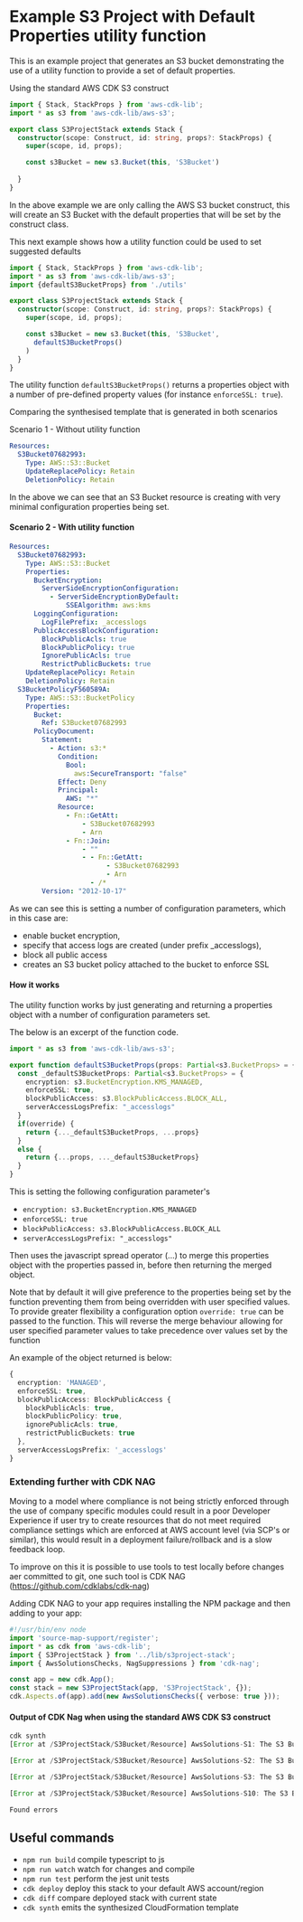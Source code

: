 # Example S3 Project with Default Properties utility function

This is an example project that generates an S3 bucket demonstrating the use of a utility function to provide a set of 
default properties.

Using the standard AWS CDK S3 construct

```typescript
import { Stack, StackProps } from 'aws-cdk-lib';
import * as s3 from 'aws-cdk-lib/aws-s3';

export class S3ProjectStack extends Stack {
  constructor(scope: Construct, id: string, props?: StackProps) {
    super(scope, id, props);

    const s3Bucket = new s3.Bucket(this, 'S3Bucket')
    
  }
}
```

In the above example we are only calling the AWS S3 bucket construct, this will create an S3 Bucket with the default 
properties that will be set by the construct class. 

This next example shows how a utility function could be used to set suggested defaults

```typescript
import { Stack, StackProps } from 'aws-cdk-lib';
import * as s3 from 'aws-cdk-lib/aws-s3';
import {defaultS3BucketProps} from './utils'

export class S3ProjectStack extends Stack {
  constructor(scope: Construct, id: string, props?: StackProps) {
    super(scope, id, props);

    const s3Bucket = new s3.Bucket(this, 'S3Bucket',
      defaultS3BucketProps()
    )
  }
}
```

The utility function `defaultS3BucketProps()` returns a properties object with a number of pre-defined property values
(for instance `enforceSSL: true`).


Comparing the synthesised template that is generated in both scenarios

Scenario 1 - Without utility function

```yaml
Resources:
  S3Bucket07682993:
    Type: AWS::S3::Bucket
    UpdateReplacePolicy: Retain
    DeletionPolicy: Retain
```

In the above we can see that an S3 Bucket resource is creating with very minimal configuration properties being set.


#### Scenario 2 - With utility function
```yaml
Resources:
  S3Bucket07682993:
    Type: AWS::S3::Bucket
    Properties:
      BucketEncryption:
        ServerSideEncryptionConfiguration:
          - ServerSideEncryptionByDefault:
              SSEAlgorithm: aws:kms
      LoggingConfiguration:
        LogFilePrefix: _accesslogs
      PublicAccessBlockConfiguration:
        BlockPublicAcls: true
        BlockPublicPolicy: true
        IgnorePublicAcls: true
        RestrictPublicBuckets: true
    UpdateReplacePolicy: Retain
    DeletionPolicy: Retain
  S3BucketPolicyF560589A:
    Type: AWS::S3::BucketPolicy
    Properties:
      Bucket:
        Ref: S3Bucket07682993
      PolicyDocument:
        Statement:
          - Action: s3:*
            Condition:
              Bool:
                aws:SecureTransport: "false"
            Effect: Deny
            Principal:
              AWS: "*"
            Resource:
              - Fn::GetAtt:
                  - S3Bucket07682993
                  - Arn
              - Fn::Join:
                  - ""
                  - - Fn::GetAtt:
                        - S3Bucket07682993
                        - Arn
                    - /*
        Version: "2012-10-17"

```

As we can see this is setting a number of configuration parameters, which in this case are:
- enable bucket encryption,
- specify that access logs are created (under prefix _accesslogs), 
- block all public access 
- creates an S3 bucket policy attached to the bucket to enforce SSL

#### How it works

The utility function works by just generating and returning a properties object with a number of configuration 
parameters set. 

The below is an excerpt of the function code. 

```typescript
import * as s3 from 'aws-cdk-lib/aws-s3';

export function defaultS3BucketProps(props: Partial<s3.BucketProps> = {}, override: boolean = false){
  const _defaultS3BucketProps: Partial<s3.BucketProps> = {
    encryption: s3.BucketEncryption.KMS_MANAGED,
    enforceSSL: true,
    blockPublicAccess: s3.BlockPublicAccess.BLOCK_ALL,
    serverAccessLogsPrefix: "_accesslogs"
  }
  if(override) {
    return {..._defaultS3BucketProps, ...props}
  }
  else {
    return {...props, ..._defaultS3BucketProps}
  }
}
```

This is setting the following configuration parameter's

 - `encryption: s3.BucketEncryption.KMS_MANAGED`
 - `enforceSSL: true`
 - `blockPublicAccess: s3.BlockPublicAccess.BLOCK_ALL`
 - `serverAccessLogsPrefix: "_accesslogs"`

Then uses the javascript spread operator (...) to merge this properties object with the properties passed in, before 
then returning the merged object.

Note that by default it will give preference to the properties being set by the function preventing them from being 
overridden with user specified values. To provide greater flexibility a configuration option `override: true` can be 
passed to the function. This will reverse the merge behaviour allowing for user specified parameter values to take 
precedence over values set by the function

An example of the object returned is below:
```typescript
{
  encryption: 'MANAGED',
  enforceSSL: true,
  blockPublicAccess: BlockPublicAccess {
    blockPublicAcls: true,
    blockPublicPolicy: true,
    ignorePublicAcls: true,
    restrictPublicBuckets: true
  },
  serverAccessLogsPrefix: '_accesslogs'
}
```

### Extending further with CDK NAG
Moving to a model where compliance is not being strictly enforced through the use of company specific modules could 
result in a poor Developer Experience if user try to create resources that do not meet required compliance settings 
which are enforced at AWS account level (via SCP's or similar), this would result in a deployment failure/rollback and 
is a slow feedback loop.

To improve on this it is possible to use tools to test locally before changes aer committed to git, one such tool is
CDK NAG (https://github.com/cdklabs/cdk-nag)

Adding CDK NAG to your app requires installing the NPM package and then adding to your app:

```typescript
#!/usr/bin/env node
import 'source-map-support/register';
import * as cdk from 'aws-cdk-lib';
import { S3ProjectStack } from '../lib/s3project-stack';
import { AwsSolutionsChecks, NagSuppressions } from 'cdk-nag';

const app = new cdk.App();
const stack = new S3ProjectStack(app, 'S3ProjectStack', {});
cdk.Aspects.of(app).add(new AwsSolutionsChecks({ verbose: true }));

```



#### Output of CDK Nag when using the standard AWS CDK S3 construct



```typescript
cdk synth                                                                                                                                                                                                            1 ✘  7s   .env   09:42:16  
[Error at /S3ProjectStack/S3Bucket/Resource] AwsSolutions-S1: The S3 Bucket has server access logs disabled.

[Error at /S3ProjectStack/S3Bucket/Resource] AwsSolutions-S2: The S3 Bucket does not have public access restricted and blocked.

[Error at /S3ProjectStack/S3Bucket/Resource] AwsSolutions-S3: The S3 Bucket does not default encryption enabled.

[Error at /S3ProjectStack/S3Bucket/Resource] AwsSolutions-S10: The S3 Bucket does not require requests to use SSL.

Found errors

```







## Useful commands

 * `npm run build`   compile typescript to js
 * `npm run watch`   watch for changes and compile
 * `npm run test`    perform the jest unit tests
 * `cdk deploy`      deploy this stack to your default AWS account/region
 * `cdk diff`        compare deployed stack with current state
 * `cdk synth`       emits the synthesized CloudFormation template
